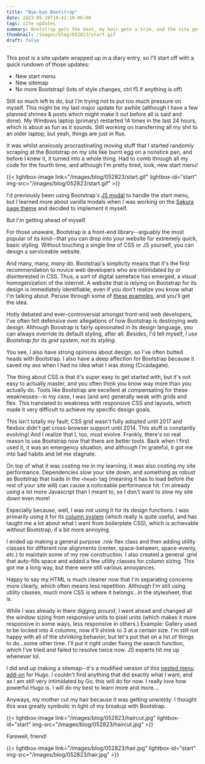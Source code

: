 ```yaml
---
title: "Bye-bye Bootstrap"
date: 2023-05-28T18:42:10-06:00
tags: site updates
summary: Bootstrap gets the boot, my hair gets a trim, and the site gets a map.
thumbnail: /images/blog/052823/start.gif
draft: false
---
```


This post is a site update wrapped up in a diary entry, so I'll start off with a quick rundown of those updates:

- New start menu
- New sitemap
- No more Bootstrap! (lots of style changes, ctrl f5 if anything is off)

Still so much left to do, but I'm trying not to put too much pressure on myself. This might be my last major update for awhile (although I have a few planned shrines & posts which might make it out before all is said and done). My Windows laptop (primary) restarted 14 times in the last 24 hours, which is about as fun as it sounds. Still working on transferring all my shit to an older laptop, but yeah, things are just in flux. 

It was whilst anxiously procrastinating moving stuff that I started randomly scraping at the Bootstrap on my site like burnt egg on a nonstick pan, and before I knew it, it turned into a whole thing. Had to comb through all my code for the fourth time, and although I'm pretty tired, look, new start menu! 

{{< lightbox-image link="/images/blog/052823/start.gif" lightbox-id="start" img-src="/images/blog/052823/start.gif" >}}

I'd previously been using Bootstrap's [JS modal](https://getbootstrap.com/docs/5.3/components/modal/) to handle the start menu, but I learned more about vanilla modals when I was working on the [Sakura page theme](/code/preview/sakura/) and decided to implement it myself. 

But I'm getting ahead of myself.

For those unaware, Bootstrap is a front-end library--arguably the most popular of its kind--that you can drop into your website for extremely quick, basic styling. Without touching a single line of CSS or JS yourself, you can design a serviceable website.

And many, many, *many* do. Bootstrap's simplicity means that it's the first recommendation to novice web developers who are intimidated by or disinterested in CSS. Thus, a sort of digital sameface has emerged, a visual homogenization of the internet. A website that is relying on Bootstrap for its design is immediately identifiable, even if you don't realize you know what I'm talking about. Peruse through some of [these examples](https://getbootstrap.com/docs/5.2/examples/), and you'll get the idea.

Hotly debated and ever-controversial amongst front-end web developers, I've often felt defensive over allegations of how Bootstrap is destroying web design. Although Boostrap is fairly opinionated in its design language, you can always override its default styling, after all. *Besides*, I'd tell myself, *I use Bootstrap for its grid system, not its styling.*

You see, I also have strong opinions about design, so I've often butted heads with Bootstrap. I also have a deep affection for Bootstrap because it saved my ass when I had no idea what I was doing (Cicadagate). 

The thing about CSS is that it's super easy to get started with, but it's not easy to actually master, and you often think you know way more than you actually do. Tools like Bootstrap are excellent at compensating for these weaknesses--in my case, I was (and am) generally weak with grids and flex. This translated to weakness with responsive CSS and layouts, which made it very difficult to achieve my specific design goals.

This isn't totally my fault; CSS grid wasn't fully adopted until 2017 and flexbox didn't get cross-browser support until 2014. This stuff is constantly evolving! And I realize that I, too, must evolve. Frankly, there's no real reason to use Bootstrap now that there are better tools. Back when I first used it, it was an emergency situation, and although I'm grateful, it got me into bad habits and let me stagnate. 

On top of what it was costing me in my learning, it was also costing my site performance. Dependencies slow your site down, and something as robust as Bootstrap that loads in the `<head>` tag (meaning it has to load before the rest of your site will) can cause a noticeable performance hit. I'm already using a lot more Javascript than I meant to, so I don't want to slow my site down even more! 
 
Especially because, well, I was not using it for its design functions. I was primarily using it for its [column system](https://getbootstrap.com/docs/5.3/layout/grid/) (which really is quite useful, and has taught me a lot about what I want from boilerplate CSS), which is achievable without Bootstrap, if a bit more annoying.

I ended up making a general purpose .row flex class and then adding utility classes for different row alignments (center, space-between, space-evenly, etc.) to maintain some of my row construction. I also created a general .grid that auto-fills space and added a few utility classes for column sizing. This got me a long way, but there were still various annoyances.

Happy to say my HTML is much cleaner now that I'm separating concerns more clearly, which often means less repetition. Although I'm still using utility classes, much more CSS is where it belongs...in the stylesheet, that is.
 
While I was already in there digging around, I went ahead and changed all the window sizing from responsive units to pixel units (which makes it more responsive in some ways, less responsive in others.) Example: Gallery used to be locked into 4 columns, now it'll shrink to 3 at a certain size. I'm still not happy with all of the shrinking behavior, but let's put that on a list of things to do...some other time. I'll put it right under fixing the search function, which I've tried and failed to resolve twice now. JS experts hit me up whenever lol.

I did end up making a sitemap--it's a modified version of this [nested menu add-on](https://hugocodex.org/add-ons/nested-menu/) for Hugo. I couldn't find anything that did exactly what I want, and as I am still very intimidated by Go, this will do for now. I really love how powerful Hugo is. I will do my best to learn more and more...

Anyways, my mother cut my hair because it was getting unwieldy. I thought this was greatly symbolic in light of my breakup with Bootstrap.  

{{< lightbox-image link="/images/blog/052823/haircut.jpg" lightbox-id="start" img-src="/images/blog/052823/haircut.jpg" >}}

Farewell, friend! 

{{< lightbox-image link="/images/blog/052823/hair.jpg" lightbox-id="start" img-src="/images/blog/052823/hair.jpg" >}}
